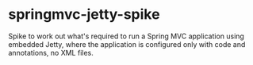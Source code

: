 # springmvc-jetty-spike

Spike to work out what's required to run a Spring MVC application using embedded Jetty, where the application is configured only with code and annotations, no XML files.
